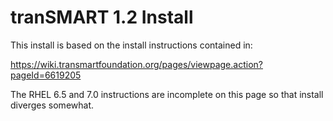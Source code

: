 tranSMART 1.2 Install
=====================

This install is based on the install instructions contained in:

https://wiki.transmartfoundation.org/pages/viewpage.action?pageId=6619205

The RHEL 6.5 and 7.0 instructions are incomplete on this page so that install 
diverges somewhat. 






